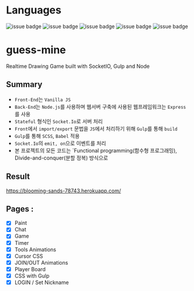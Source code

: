 # Languages

![issue badge](https://img.shields.io/badge/language-PUG-orange.svg)
![issue badge](https://img.shields.io/badge/language-CSS-informational.svg)
![issue badge](https://img.shields.io/badge/language-JS-yellow.svg)
![issue badge](https://img.shields.io/badge/language-Node-peru.svg)
![issue badge](https://img.shields.io/badge/language-Socket.io-green.svg)


# guess-mine
Realtime Drawing Game built with SocketIO, Gulp and Node

## Summary
- `Front-End`는 `Vanilla JS`
- `Back-End`는 `Node.js`를 사용하며 웹서버 구축에 사용된 웹프레임워크는 `Express`를 사용
- `Stateful` 형식인 `Socket.Io`로 서버 처리
- `Front`에서 `import/export` 문법을 `JS`에서 처리하기 위해 `Gulp`를 통해 `build`
- `Gulp`를 통해 `SCSS`, `Babel` 적용
- `Socket.Io`의 `emit, on`으로 이벤트를 처리
- 본 프로젝트의 모든 코드는 `Functional programming(함수형 프로그래밍), Divide-and-conquer(분할 정복) 방식으로 

## Result    

https://blooming-sands-78743.herokuapp.com/

## Pages :

- [x] Paint
- [x] Chat
- [x] Game
- [x] Timer
- [x] Tools Animations
- [X] Cursor CSS
- [X] JOIN/OUT Animations
- [X] Player Board
- [x] CSS with Gulp
- [X] LOGIN / Set Nickname

